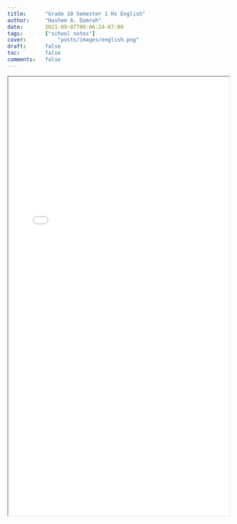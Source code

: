 ```yaml
---
title:      "Grade 10 Semester 1 Hs English"
author:     "Hashem A. Damrah"
date:       2021-09-07T00:06:24-07:00
tags:       ["school notes"]
cover:        	"posts/images/english.png"
draft:      false
toc:        false
comments:   false
---
```


<iframe src="/pdf/Grade-10/semester-1/hs-english.pdf" width="100%" height="1000px">This browser does not support pdfs</iframe>
